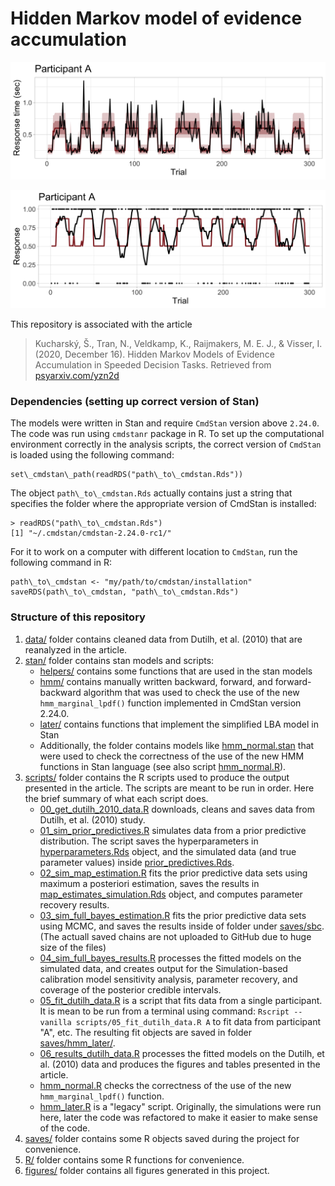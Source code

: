 # Hidden Markov model of evidence accumulation

![Response times of participant A modeled by the HMM + EAM framework](figures/post_pred_rt_subset_trials/dutilh_2010_subject_A.png)

![Responses of participant A modeled by the HMM + EAM framework](figures/post_pred_response_subset_trials/dutilh_2010_subject_A.png)

This repository is associated with the article

> Kucharský, Š., Tran, N., Veldkamp, K., Raijmakers, M. E. J., & Visser, I. (2020, December 16). Hidden Markov Models of Evidence Accumulation in Speeded Decision Tasks. Retrieved from [psyarxiv.com/yzn2d](https:://www.psyarxiv.com/yzn2d)

### Dependencies (setting up correct version of Stan)

The models were written in Stan and require `CmdStan` version above `2.24.0`. The code was run using `cmdstanr` package in R. To set up the computational environment correctly in the analysis scripts, the correct version of `CmdStan` is loaded using the following command:

```
set\_cmdstan\_path(readRDS("path\_to\_cmdstan.Rds"))
```

The object `path\_to\_cmdstan.Rds` actually contains just a string that specifies the folder where the appropriate version of CmdStan is installed:

 ```
 > readRDS("path\_to\_cmdstan.Rds")
[1] "~/.cmdstan/cmdstan-2.24.0-rc1/"
 ```
 
 For it to work on a computer with different location to `CmdStan`, run the following command in R:
 
 ```
 path\_to\_cmdstan <- "my/path/to/cmdstan/installation"
 saveRDS(path\_to\_cmdstan, "path\_to\_cmdstan.Rds")
 ```

### Structure of this repository

1. [data/](data/) folder contains cleaned data from Dutilh, et al. (2010) that are reanalyzed in the article.
2. [stan/](stan/) folder contains stan models and scripts:
	* [helpers/](stan/helpers/) contains some functions that are used in the stan models
	* [hmm/](stan/hmm/) contains manually written backward, forward, and forward-backward algorithm that was used to check the use of the new `hmm_marginal_lpdf()` function implemented in CmdStan version 2.24.0.
	* [later/](stan/later/) contains functions that implement the simplified LBA model in Stan
	* Additionally, the folder contains models like [hmm\_normal.stan](stan/hmm\_normal.stan) that were used to check the correctness of the use of the new HMM functions in Stan language (see also script [hmm\_normal.R](scripts/hmm\_normal.R)).
3. [scripts/](scripts/) folder contains the R scripts used to produce the output presented in the article. The scripts are meant to be run in order. Here the brief summary of what each script does.
	* [00\_get\_dutilh\_2010\_data.R](scripts/00\_get\_dutilh\_2010\_data.R) downloads, cleans and saves data from Dutilh, et al. (2010) study.
	* [01\_sim\_prior\_predictives.R](scripts/01\_sim\_prior\_predictives.R) simulates data from a prior predictive distribution. The script saves the hyperparameters in [hyperparameters.Rds](saves/hyperparameters.Rds) object, and the simulated data (and true parameter values) inside [prior\_predictives.Rds](saves/prior\_predictives.Rds).
	* [02\_sim\_map\_estimation.R](scripts/02\_sim\_map\_estimation.R) fits the prior predictive data sets using maximum a posteriori estimation, saves the results in [map\_estimates\_simulation.Rds](saves/map\_estimates\_simulation.Rds) object, and computes parameter recovery results. 
	* [03\_sim\_full\_bayes\_estimation.R](scripts/03\_sim\_full\_bayes\_estimation.R) fits the prior predictive data sets using MCMC, and saves the results inside of folder under [saves/sbc](). (The actuall saved chains are not uploaded to GitHub due to huge size of the files)
	* [04\_sim\_full\_bayes\_results.R](scripts/04\_sim\_full\_bayes\_results.R) processes the fitted models on the simulated data, and creates output for the Simulation-based calibration model sensitivity analysis, parameter recovery, and coverage of the posterior credible intervals.
	* [05\_fit\_dutilh\_data.R](scripts/05\_fit\_dutilh\_data.R) is a script that fits data from a single participant. It is mean to be run from a terminal using command: `Rscript --vanilla scripts/05_fit_dutilh_data.R A` to fit data from participant "A", etc. The resulting fit objects are saved in folder [saves/hmm_later/]().
	* [06\_results\_dutilh\_data.R](scripts/06\_results\_dutilh\_data.R) processes the fitted models on the Dutilh, et al. (2010) data and produces the figures and tables presented in the article.
	* [hmm_normal.R](scripts/hmm_normal.R) checks  the correctness of the use of the new `hmm_marginal_lpdf()` function.
	* [hmm_later.R](scripts/hmm_later.R) is a "legacy" script. Originally, the simulations were run here, later the code was refactored to make it easier to make sense of the code.
4. [saves/](saves/) folder contains some R objects saved during the project for convenience.
5. [R/](R/) folder contains some R functions for convenience.
6. [figures/](figures) folder contains all figures generated in this project.


